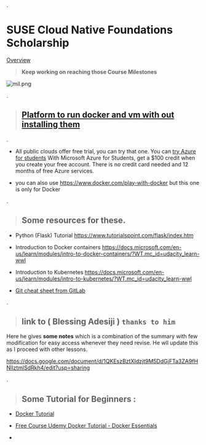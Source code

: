 .


# SUSE Cloud Native Foundations Scholarship

[Overview](https://sites.google.com/udacity.com/suse-cloud-native-foundations/overview?authuser=0)



>   **Keep working on reaching those Course Milestones**


![mil.png](https://udacity-reviews-uploads.s3.us-west-2.amazonaws.com/_attachments/399095/1623581610/mil.png)

.



> ## [ Platform to run docker and vm with out installing them ]()


.


- All public clouds offer free trial, you can try that one. You can [try Azure for students](https://azure.microsoft.com/en-us/free/students/) With Microsoft Azure for Students, get a $100 credit when you create your free account. There is no credit card needed and 12 months of free Azure services.


- you can also use https://www.docker.com/play-with-docker but this one is only for Docker


.


 > ## Some resources for these.


- Python (Flask) Tutorial
https://www.tutorialspoint.com/flask/index.htm

- Introduction to Docker containers
https://docs.microsoft.com/en-us/learn/modules/intro-to-docker-containers/?WT.mc_id=udacity_learn-wwl

- Introduction to Kubernetes
https://docs.microsoft.com/en-us/learn/modules/intro-to-kubernetes/?WT.mc_id=udacity_learn-wwl


- [Git cheat sheet from GitLab](https://about.gitlab.com/images/press/git-cheat-sheet.pdf)




.


>  ## link to ( **Blessing Adesiji** ) `thanks to him` 


Here he gives **some notes** which is a combination of the summary with few modification for easy access whenever they need revise. He wll update this as I proceed with other lessons.


https://docs.google.com/document/d/1QKEszBztXIdzjt9M5DdGjFTa3ZA9fHNlIztmlSdRkh4/edit?usp=sharing



.

> ## Some Tutorial for Beginners :



 - [Docker Tutorial ](https://www.youtube.com/watch?v=fqMOX6JJhGo)

 - [Free Course Udemy  Docker Tutorial - Docker Essentials](https://www.udemy.com/course/docker-essentials/)




-
